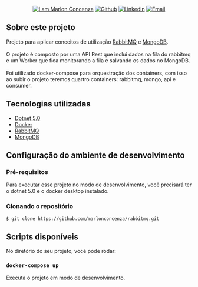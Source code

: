 <p align="center">
  <a href="https://github.com/marlonconcenza" target="_blank"><img alt="I am Marlon Concenza" src="https://img.shields.io/badge/I%20am-Marlon_Concenza-informational"></a>
  <a href="https://github.com/marlonconcenza" target="_blank" ><img alt="Github" src="https://img.shields.io/badge/Github--%23F8952D?style=social&logo=github"></a>
  <a href="https://www.linkedin.com/in/marlon-martins-concenza-53738978" target="_blank" ><img alt="LinkedIn" src="https://img.shields.io/badge/Linkedin--%23F8952D?style=social&logo=linkedin"></a>
  <a href="mailto:marlon.concenza@gmail.com" target="_blank" ><img alt="Email" src="https://img.shields.io/badge/Email--%23F8952D?style=social&logo=gmail"></a>
</p>

## Sobre este projeto

Projeto para aplicar conceitos de utilização [RabbitMQ](https://www.rabbitmq.com) e [MongoDB](https://www.mongodb.com/pt-br).<br /><br />
O projeto é composto por uma API Rest que inclui dados na fila do rabbitmq e um Worker que fica monitorando a fila e salvando os dados no MongoDB.<br /><br />
Foi utilizado docker-compose para orquestração dos containers, com isso ao subir o projeto teremos quartro containers: rabbitmq, mongo, api e consumer.

## Tecnologias utilizadas

- [Dotnet 5.0](https://dotnet.microsoft.com/download)
- [Docker](https://www.docker.com)
- [RabbitMQ](https://www.rabbitmq.com)
- [MongoDB](https://www.mongodb.com/pt-br)

## Configuração do ambiente de desenvolvimento

### Pré-requisitos

Para executar esse projeto no modo de desenvolvimento, você precisará ter o dotnet 5.0 e o docker desktop instalado.

### Clonando o repositório

```bash
$ git clone https://github.com/marlonconcenza/rabbitmq.git
```

## Scripts disponíveis

No diretório do seu projeto, você pode rodar:

### `docker-compose up`

Executa o projeto em modo de desenvolvimento.
